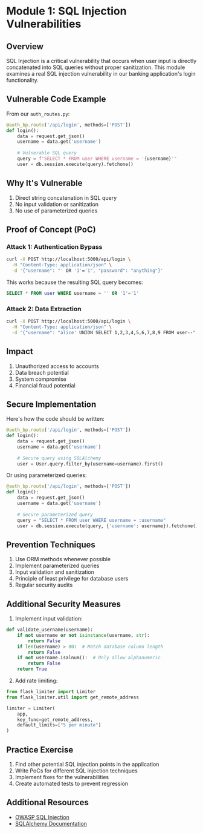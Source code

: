 # Module 1: SQL Injection Vulnerabilities

## Overview
SQL Injection is a critical vulnerability that occurs when user input is directly concatenated into SQL queries without proper sanitization. This module examines a real SQL injection vulnerability in our banking application's login functionality.

## Vulnerable Code Example
From our `auth_routes.py`:

```python
@auth_bp.route('/api/login', methods=['POST'])
def login():
    data = request.get_json()
    username = data.get('username')
    
    # Vulnerable SQL query
    query = f"SELECT * FROM user WHERE username = '{username}'"
    user = db.session.execute(query).fetchone()
```

## Why It's Vulnerable
1. Direct string concatenation in SQL query
2. No input validation or sanitization
3. No use of parameterized queries

## Proof of Concept (PoC)

### Attack 1: Authentication Bypass
```bash
curl -X POST http://localhost:5000/api/login \
  -H "Content-Type: application/json" \
  -d '{"username": "' OR '1'='1", "password": "anything"}'
```

This works because the resulting SQL query becomes:
```sql
SELECT * FROM user WHERE username = '' OR '1'='1'
```

### Attack 2: Data Extraction
```bash
curl -X POST http://localhost:5000/api/login \
  -H "Content-Type: application/json" \
  -d '{"username": "alice' UNION SELECT 1,2,3,4,5,6,7,8,9 FROM user--", "password": "anything"}'
```

## Impact
1. Unauthorized access to accounts
2. Data breach potential
3. System compromise
4. Financial fraud potential

## Secure Implementation
Here's how the code should be written:

```python
@auth_bp.route('/api/login', methods=['POST'])
def login():
    data = request.get_json()
    username = data.get('username')
    
    # Secure query using SQLAlchemy
    user = User.query.filter_by(username=username).first()
```

Or using parameterized queries:

```python
@auth_bp.route('/api/login', methods=['POST'])
def login():
    data = request.get_json()
    username = data.get('username')
    
    # Secure parameterized query
    query = "SELECT * FROM user WHERE username = :username"
    user = db.session.execute(query, {'username': username}).fetchone()
```

## Prevention Techniques
1. Use ORM methods whenever possible
2. Implement parameterized queries
3. Input validation and sanitization
4. Principle of least privilege for database users
5. Regular security audits

## Additional Security Measures
1. Implement input validation:
```python
def validate_username(username):
    if not username or not isinstance(username, str):
        return False
    if len(username) > 80:  # Match database column length
        return False
    if not username.isalnum():  # Only allow alphanumeric
        return False
    return True
```

2. Add rate limiting:
```python
from flask_limiter import Limiter
from flask_limiter.util import get_remote_address

limiter = Limiter(
    app,
    key_func=get_remote_address,
    default_limits=["5 per minute"]
)
```

## Practice Exercise
1. Find other potential SQL injection points in the application
2. Write PoCs for different SQL injection techniques
3. Implement fixes for the vulnerabilities
4. Create automated tests to prevent regression

## Additional Resources
- [OWASP SQL Injection](https://owasp.org/www-community/attacks/SQL_Injection)
- [SQLAlchemy Documentation](https://docs.sqlalchemy.org/) 